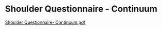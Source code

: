 # Shoulder Questionnaire - Continuum

[Shoulder Questionnaire- Continuum.pdf](Shoulder%20Questionnaire%20-%20Continuum%205951d0700b4e4ce5b86eaffb16b4ea29/Shoulder_Questionnaire-_Continuum.pdf)